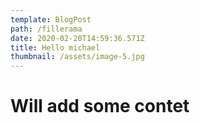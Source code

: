 ```yaml
---
template: BlogPost
path: /fillerama
date: 2020-02-20T14:59:36.571Z
title: Hello michael
thumbnail: /assets/image-5.jpg
---
```

# Will add some contet
